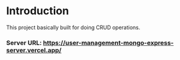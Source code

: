 # Introduction

This project basically built for doing CRUD operations.

### Server URL: https://user-management-mongo-express-server.vercel.app/
